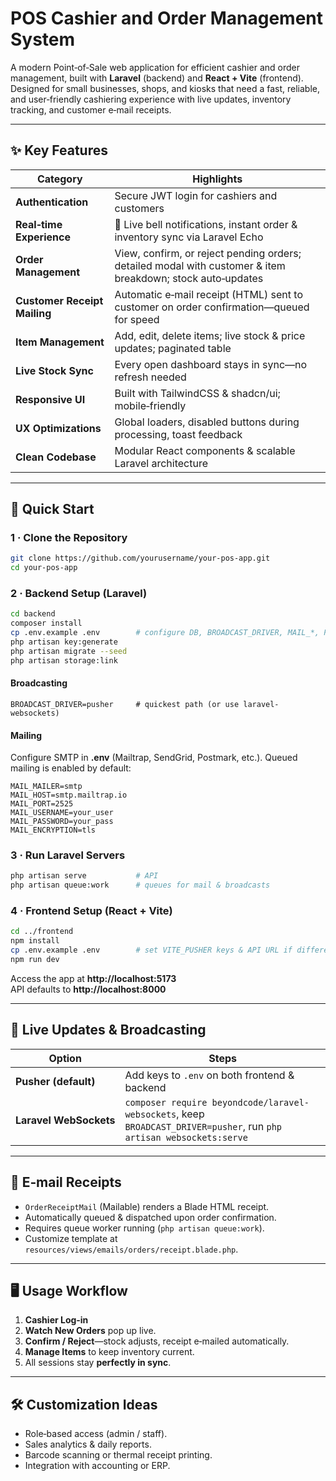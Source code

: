 # POS Cashier and Order Management System

A modern Point‑of‑Sale web application for efficient cashier and order management, built with **Laravel** (backend) and **React + Vite** (frontend).  
Designed for small businesses, shops, and kiosks that need a fast, reliable, and user‑friendly cashiering experience with live updates, inventory tracking, and customer e‑mail receipts.

---

## ✨ Key Features

| Category | Highlights |
|----------|------------|
| **Authentication** | Secure JWT login for cashiers and customers |
| **Real‑time Experience** | 🔔 Live bell notifications, instant order & inventory sync via Laravel Echo |
| **Order Management** | View, confirm, or reject pending orders; detailed modal with customer & item breakdown; stock auto‑updates |
| **Customer Receipt Mailing** | Automatic e‑mail receipt (HTML) sent to customer on order confirmation—queued for speed |
| **Item Management** | Add, edit, delete items; live stock & price updates; paginated table |
| **Live Stock Sync** | Every open dashboard stays in sync—no refresh needed |
| **Responsive UI** | Built with TailwindCSS & shadcn/ui; mobile‑friendly |
| **UX Optimizations** | Global loaders, disabled buttons during processing, toast feedback |
| **Clean Codebase** | Modular React components & scalable Laravel architecture |

---

## 🚀 Quick Start

### 1 · Clone the Repository
```bash
git clone https://github.com/yourusername/your-pos-app.git
cd your-pos-app
```

### 2 · Backend Setup (Laravel)
```bash
cd backend
composer install
cp .env.example .env        # configure DB, BROADCAST_DRIVER, MAIL_*, PUSHER_*
php artisan key:generate
php artisan migrate --seed
php artisan storage:link
```

#### Broadcasting
```dotenv
BROADCAST_DRIVER=pusher     # quickest path (or use laravel-websockets)
```

#### Mailing
Configure SMTP in **.env** (Mailtrap, SendGrid, Postmark, etc.).
Queued mailing is enabled by default:
```dotenv
MAIL_MAILER=smtp
MAIL_HOST=smtp.mailtrap.io
MAIL_PORT=2525
MAIL_USERNAME=your_user
MAIL_PASSWORD=your_pass
MAIL_ENCRYPTION=tls
```

### 3 · Run Laravel Servers
```bash
php artisan serve           # API
php artisan queue:work      # queues for mail & broadcasts
```

### 4 · Frontend Setup (React + Vite)
```bash
cd ../frontend
npm install
cp .env.example .env        # set VITE_PUSHER keys & API URL if different
npm run dev
```

Access the app at **http://localhost:5173**  
API defaults to **http://localhost:8000**

---

## 🔔 Live Updates & Broadcasting

| Option | Steps |
|--------|-------|
| **Pusher (default)** | Add keys to `.env` on both frontend & backend |
| **Laravel WebSockets** | `composer require beyondcode/laravel-websockets`, keep `BROADCAST_DRIVER=pusher`, run `php artisan websockets:serve` |

---

## 📧 E‑mail Receipts

- `OrderReceiptMail` (Mailable) renders a Blade HTML receipt.  
- Automatically queued & dispatched upon order confirmation.  
- Requires queue worker running (`php artisan queue:work`).  
- Customize template at `resources/views/emails/orders/receipt.blade.php`.

---

## 🖥️ Usage Workflow

1. **Cashier Log‑in**  
2. **Watch New Orders** pop up live.  
3. **Confirm / Reject**—stock adjusts, receipt e‑mailed automatically.  
4. **Manage Items** to keep inventory current.  
5. All sessions stay **perfectly in sync**.

---

## 🛠️ Customization Ideas

- Role‑based access (admin / staff).  
- Sales analytics & daily reports.  
- Barcode scanning or thermal receipt printing.  
- Integration with accounting or ERP.

